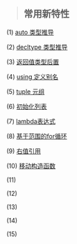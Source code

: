 > ## 常用新特性

(1) [auto 类型推导](https://github.com/chuanchuan11/cplus/tree/main/02c%2B%2B11/01auto)

(2) [decltype 类型推导](https://github.com/chuanchuan11/cplus/tree/main/02c%2B%2B11/02decltype%E7%B1%BB%E5%9E%8B%E6%8E%A8%E5%AF%BC)

(3) [返回值类型后置](https://github.com/chuanchuan11/cplus/tree/main/02c%2B%2B11/03%E8%B7%9F%E8%B8%AA%E8%BF%94%E5%9B%9E%E5%80%BC%E7%B1%BB%E5%9E%8B)

(4) [using 定义别名](https://github.com/chuanchuan11/cplus/tree/main/02c%2B%2B11/04using%E5%AE%9A%E4%B9%89%E5%88%AB%E5%90%8D)

(5) [tuple 元组](https://github.com/chuanchuan11/cplus/tree/main/02c%2B%2B11/05tuple%20%E5%85%83%E7%BB%84)

(6) [初始化列表](https://github.com/chuanchuan11/cplus/tree/main/02c%2B%2B11/06%E5%88%9D%E5%A7%8B%E5%8C%96%E5%88%97%E8%A1%A8)

(7) [lambda表达式](https://github.com/chuanchuan11/cplus/tree/main/02c%2B%2B11/07lambda%E8%A1%A8%E8%BE%BE%E5%BC%8F)

(8) [基于范围的for循环](https://github.com/chuanchuan11/cplus/tree/main/02c%2B%2B11/08%E5%9F%BA%E4%BA%8E%E8%8C%83%E5%9B%B4%E7%9A%84for%E5%BE%AA%E7%8E%AF)

(9) [右值引用](https://github.com/chuanchuan11/cplus/tree/main/02c%2B%2B11/09%E5%8F%B3%E5%80%BC%E5%BC%95%E7%94%A8)

(10) [移动构造函数](https://github.com/chuanchuan11/cplus/tree/main/02c%2B%2B11/10%E7%A7%BB%E5%8A%A8%E6%9E%84%E9%80%A0%E5%87%BD%E6%95%B0)

(11) []()

(12) []()

(13) []()

(14) []()

(15) []()


